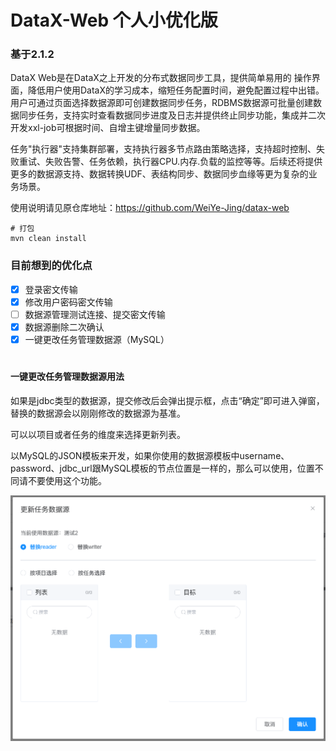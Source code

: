 # DataX-Web 个人小优化版
### 基于2.1.2

DataX Web是在DataX之上开发的分布式数据同步工具，提供简单易用的
操作界面，降低用户使用DataX的学习成本，缩短任务配置时间，避免配置过程中出错。用户可通过页面选择数据源即可创建数据同步任务，RDBMS数据源可批量创建数据同步任务，支持实时查看数据同步进度及日志并提供终止同步功能，集成并二次开发xxl-job可根据时间、自增主键增量同步数据。

任务"执行器"支持集群部署，支持执行器多节点路由策略选择，支持超时控制、失败重试、失败告警、任务依赖，执行器CPU.内存.负载的监控等等。后续还将提供更多的数据源支持、数据转换UDF、表结构同步、数据同步血缘等更为复杂的业务场景。

使用说明请见原仓库地址：https://github.com/WeiYe-Jing/datax-web

```shell
# 打包
mvn clean install
```

### 目前想到的优化点
- [x] 登录密文传输
- [X] 修改用户密码密文传输
- [ ] 数据源管理测试连接、提交密文传输
- [x] 数据源删除二次确认
- [x] 一键更改任务管理数据源（MySQL）

#
#### 一键更改任务管理数据源用法
如果是jdbc类型的数据源，提交修改后会弹出提示框，点击“确定”即可进入弹窗，替换的数据源会以刚刚修改的数据源为基准。

可以以项目或者任务的维度来选择更新列表。

以MySQL的JSON模板来开发，如果你使用的数据源模板中username、password、jdbc_url跟MySQL模板的节点位置是一样的，那么可以使用，位置不同请不要使用这个功能。

![dialog](https://github.com/fancy-xie/datax-web/blob/master/doc/datax-web/batch-update-job-datasource/dialog.png?raw=true)